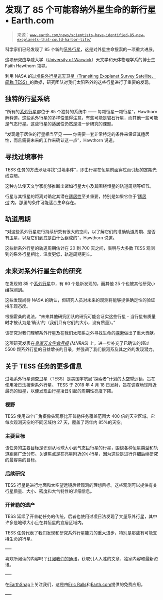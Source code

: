 <!--yml

category: 未分类

date: 2024-05-27 15:16:33

-->

# 发现了 85 个可能容纳外星生命的新行星 • Earth.com

> 来源：[`www.earth.com/news/scientists-have-identified-85-new-exoplanets-that-could-harbor-life/`](https://www.earth.com/news/scientists-have-identified-85-new-exoplanets-that-could-harbor-life/)

科学家们已经发现了 85 个新的[系外行星](https://www.earth.com/news/nasa-finds-17-exoplanets-that-have-oceans-and-possibly-alien-life/)，这是对外星生命搜索的一项重大进展。

这项研究由华威大学（[University of Warwick](https://warwick.ac.uk/)）天文学和天体物理学系的博士生 Faith Hawthorn 领导。

利用 NASA 的[过境系外行星巡天卫星（Transiting Exoplanet Survey Satellite，简称 TESS）](https://exoplanets.nasa.gov/tess/)的数据，研究团队对我们太阳系外的这些行星进行了重要的发现。

## 独特的行星系统

“所有的[系外行星](https://www.earth.com/news/lifting-the-veil-on-alien-exoplanets-with-hazy-atmospheres/)都位于 85 个独特的系统中 —— 每颗恒星一颗行星”，Hawthorn 解释道。这些系外行星的多样性值得注意，有些可能是岩石行星，而其他一些可能是气态行星。这些行星的适居性仍然是进一步研究的课题。

“发现适于居住的行星相当罕见 —— 你需要一套非常特定的条件来保证其适居性，而且需要未来的工作来确认这一点”，Hawthorn 说道。

## 寻找过境事件

TESS 任务的方法涉及寻找“过境事件”，即由行星在恒星前面穿过而引起的定期光线变暗。

这种方法使天文学家能够推断出诸如行星大小及其围绕恒星的轨道周期等细节。

行星与其恒星的距离对确定其潜在[适居性](https://www.earth.com/news/microbial-life-thats-8-billion-years-old-may-exist-on-nearby-exoplanets/)至关重要，特别是如果它位于‘[适居带](https://www.earth.com/news/study-expands-the-habitable-zone-where-we-may-find-alien-life/)’内，那里的条件可能适合生命存在。

## 轨道周期

“对这些系外行星进行持续研究有很大的空间，以了解它们的准确轨道周期、是否有卫星，以及它们到底是由什么组成的”，Hawthorn 说道。

这些新系外行星的轨道周期估计在 20 到 700 天之间，表明与大多数 TESS 观测到的系外行星相比，温度更低，轨道周期更长。

## 未来对系外行星生命的研究

在发现的 85 个[系外行星](https://www.earth.com/news/alien-worlds-unraveling-the-mysteries-of-exoplanets/)中，有 60 个是新发现的，而其他 25 个也被其他研究小组探测到。

这些发现尚待 NASA 的确认，但研究人员对未来的观测将能够提供确定性的验证持乐观态度。

根据霍桑的说法，“未来其他研究团队的研究可能会证实这些行星 - 当行星有质量时才被认为是‘确认’的（我们只有它们的大小，没有质量）。”

该研究对我们理解系外行星及在我们太阳系之外寻找生命的[探索](https://www.earth.com/news/next-generation-telescopes-could-detect-signs-of-life-on-exoplanets/)做出了重大贡献。

这项研究发表在[*皇家天文学会月报*](https://academic.oup.com/mnras) *(MNRAS)* 上，进一步补充了已确认的超过 5500 颗系外行星的日益增长的目录，并强调了我们银河系及其之外的发现潜力。

## 关于 TESS 任务的更多信息

过境系外行星调查卫星（TESS）是美国宇航局“探索者”计划的太空望远镜，旨在使用凌日法搜索系外行星。 TESS 于 2018 年 4 月 18 日发射，旨在调查地球附近最亮的恒星，以便发现由行星凌日引起的周期性亮度下降。

### 视野

TESS 使用四个广角摄像头观察比开普勒任务覆盖范围大 400 倍的天空区域。它每次观测天空的不同区域约 27 天，覆盖了两年内 85%的天空。

### 主要目标

该任务的主要目标是识别从地球大小到气态巨行星的行星，围绕各种恒星类型和轨道距离广泛分布。关键焦点是在亮星附近的小行星，因为这些是进行详细后续研究的最容易的目标。

### 后续研究

TESS 行星是进行地面和太空望远镜后续观测的理想目标。这些观测可以提供有关行星质量、大小、密度和大气特性的详细信息。

### 开普勒的遗产

TESS 延续了开普勒任务的传统，后者也使用过凌日法发现了大量系外行星，其中许多是地球大小且在其恒星的宜居区域内。

TESS 任务代表了我们发现和研究系外行星能力的重大进步，特别是那些有可能支持生命的行星。

—–

喜欢所阅读的内容吗？[订阅我们的通讯](https://www.earth.com/subscribe/)，获取引人入胜的文章、独家内容和最新资讯。

—–

在[EarthSnap](https://www.earth.com/earthsnap/)上关注我们，这是由[Eric Ralls](https://www.linkedin.com/in/eric-ralls/)和[Earth.com](https://www.earth.com/)提供的免费应用。

—–

